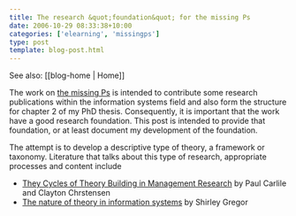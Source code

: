 ```yaml
---
title: The research &quot;foundation&quot; for the missing Ps
date: 2006-10-29 08:33:38+10:00
categories: ['elearning', 'missingps']
type: post
template: blog-post.html
---
```


See also: [[blog-home | Home]]

The work on [the missing Ps](http://cq-pan.cqu.edu.au/david-jones/blog/?p=52) is intended to contribute some research publications within the information systems field and also form the structure for chapter 2 of my PhD thesis. Consequently, it is important that the work have a good research foundation. This post is intended to provide that foundation, or at least document my development of the foundation.

The attempt is to develop a descriptive type of theory, a framework or taxonomy. Literature that talks about this type of research, appropriate processes and content include

- [They Cycles of Theory Building in Management Research](http://hbswk.hbs.edu/item/5422.html) by Paul Carlile and Clayton Chrstensen
- [The nature of theory in information systems](http://cq-pan.cqu.edu.au/david-jones/Reading/Information_Systems/) by Shirley Gregor